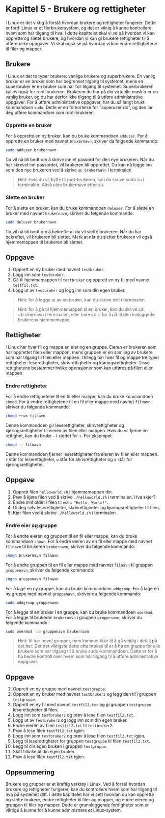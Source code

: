 # Kapittel 5 - Brukere og rettigheter

I Linux er det viktig å forstå hvordan brukere og rettigheter fungerer. Dette er fordi Linux er et flerbrukersystem, og det er viktig å kunne kontrollere hvem som har tilgang til hva. I dette kapittelet skal vi se på hvordan vi kan opprette og slette brukere, og hvordan vi kan gi brukere rettigheter til å utføre ulike oppgaver. Vi skal også se på hvordan vi kan endre rettighetene til filer og mapper.

## Brukere

I Linux er det to typer brukere: vanlige brukere og superbrukere. En vanlig bruker er en bruker som har begrenset tilgang til systemet, mens en superbruker er en bruker som har full tilgang til systemet. Superbrukeren kalles også for root-brukeren. Brukeren du har på din virtuelle maskin er en vanlig bruker, og du har derfor ikke tilgang til å utføre administrative oppgaver. For å utføre administrative oppgaver, har du så langt brukt kommandoen `sudo`. Dette er en forkortelse for "superuser do", og den lar deg utføre kommandoer som root-brukeren.

### Opprette en bruker

For å opprette en ny bruker, kan du bruke kommandoen `adduser`. For å opprette en bruker med navnet `brukernavn`, skriver du følgende kommando:

```bash
sudo adduser brukernavn
```

Du vil nå bli bedt om å skrive inn et passord for den nye brukeren. Når du har skrevet inn passordet, vil brukeren bli opprettet. Du kan nå logge inn som den nye brukeren ved å skrive `su brukernavn` i terminalen.

>Hint: Hvis du vil bytte til root-brukeren, kan du skrive sudo su i terminalen. Altså uten brukernavn etter su.

### Slette en bruker

For å slette en bruker, kan du bruke kommandoen `deluser`. For å slette en bruker med navnet `brukernavn`, skriver du følgende kommando:

```bash
sudo deluser brukernavn
```

Du vil nå bli bedt om å bekrefte at du vil slette brukeren. Når du har bekreftet, vil brukeren bli slettet. Merk at når du sletter brukeren vil også hjemmemappen til brukeren bli slettet.

## Oppgave
1) Opprett en ny bruker med navnet `testbruker`.
2) Logg inn som `testbruker`.
3) Gå til hjemmemappen til `testbruker` og opprett en ny fil med navnet `testfil.txt`.
4) Logg ut av `testbruker` og logg inn som din egen bruker.

>Hint: for å logge ut av en bruker, kan du skrive exit i terminalen.

>Hint: for å gå til hjemmemappen til en bruker, kan du skrive cd ~brukernavn i terminalen, eller bare cd ~ for å gå til den innloggede brukerens hjemmemappe.

## Rettigheter

I Linux har hver fil og mappe en eier og en gruppe. Eieren er brukeren som har opprettet filen eller mappen, mens gruppen er en samling av brukere som har tilgang til filen eller mappen. I tillegg har hver fil og mappe tre typer rettigheter: leserettigheter, skrivrettigheter og kjøringsrettigheter. Disse rettighetene bestemmer hvilke operasjoner som kan utføres på filen eller mappen.

### Endre rettigheter

For å endre rettighetene til en fil eller mappe, kan du bruke kommandoen `chmod`. For å endre rettighetene til en fil eller mappe med navnet `filnavn`, skriver du følgende kommando:

```bash
chmod +rwx filnavn
```

Denne kommandoen gir leserettigheter, skrivrettigheter og kjøringsrettigheter til eieren av filen eller mappen. Hvis du vil fjerne en rettighet, kan du bruke `-` i stedet for `+`. For eksempel:

```bash
chmod -r filnavn
```

Denne kommandoen fjerner leserettigheter fra eieren av filen eller mappen. `r` står for leserettigheter, `w` står for skrivrettigheter og `x` står for kjøringsrettigheter. 

## Oppgave
1) Opprett filen `helloworld.sh` i hjemmemappen din.
2) Prøv å kjøre filen ved å skrive `./helloworld.sh` i terminalen. Hva skjer?
3) Endre innholdet i filen til `echo "Hello, World!"`.
4) Gi deg selv leserettigheter, skrivrettigheter og kjøringsrettigheter til filen.
5) Kjør filen ved å skrive `./helloworld.sh` i terminalen.


### Endre eier og gruppe

For å endre eieren og gruppen til en fil eller mappe, kan du bruke kommandoen `chown`. For å endre eieren av en fil eller mappe med navnet `filnavn` til brukeren `brukernavn`, skriver du følgende kommando:

```bash
chown brukernavn filnavn
```

For å endre gruppen til en fil eller mappe med navnet `filnavn` til gruppen `gruppenavn`, skriver du følgende kommando:

```bash
chgrp gruppenavn filnavn
```

For å lage en ny gruppe, kan du bruke kommandoen `addgroup`. For å lage en ny gruppe med navnet `gruppenavn`, skriver du følgende kommando:

```bash
sudo addgroup gruppenavn
```

For å legge til en bruker i en gruppe, kan du bruke kommandoen `usermod`. For å legge til brukeren `brukernavn` i gruppen `gruppenavn`, skriver du følgende kommando:

```bash
sudo usermod -aG gruppenavn brukernavn
```

>Hint: Vi har nevnt grupper, men kommer ikke til å gå veldig i detalj på det her. Det det viktigste dette ofte brukes til er å ha en gruppe for alle brukere som har tilgang til å bruke sudo-kommandoen. Dette er for å ha bedre kontroll over hvem som har tilgang til å utføre administrative oppgaver.

## Oppgave
1) Opprett en ny gruppe med navnet `testgruppe`.
2) Opprett en ny bruker med navnet `testbruker2` og legg den til i gruppen `testgruppe`.
3) Opprett en ny fil med navnet `testfil2.txt` og gi gruppen `testgruppe` leserettigheter til filen.
4) Logg inn som `testbruker2` og prøv å lese filen `testfil2.txt`.
5) Logg ut av `testbruker2` og logg inn som din egen bruker.
6) Endre eieren av filen `testfil2.txt` til `testbruker2`.
7) Prøv å lese filen `testfil2.txt` igjen.
8) Logg inn som `testbruker2` og prøv å lese filen `testfil2.txt` igjen.
9) Legg til leserettigheter for gruppen `testgruppe` til filen `testfil2.txt`.
10) Legg til din egen bruken i gruppen `testgruppe`.
11) Skift tilbake til din egen bruker
12) Prøv å lese filen `testfil2.txt` igjen.


## Oppsummering

Brukere og grupper er et kraftig verktøy i Linux. Ved å forstå hvordan brukere og rettigheter fungerer, kan du kontrollere hvem som har tilgang til hva på systemet ditt. I dette kapittelet har vi sett hvordan du kan opprette og slette brukere, endre rettigheter til filer og mapper, og endre eieren og gruppen til filer og mapper. Dette er grunnleggende ferdigheter som er viktige å kunne for å kunne administrere et Linux-system.


